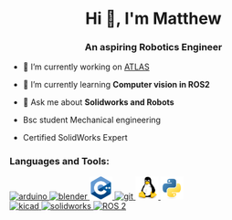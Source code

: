 <h1 align="center">Hi 👋, I'm Matthew</h1>
<h3 align="center">An aspiring Robotics Engineer</h3>

- 🔭 I’m currently working on [ATLAS](https://github.com/machine0herald/ATLAS.git)

- 🌱 I’m currently learning **Computer vision in ROS2**

- 💬 Ask me about **Solidworks and Robots**

- Bsc student Mechanical engineering

- Certified SolidWorks Expert

<h3 align="left">Languages and Tools:</h3>
<p align="left"> 
  <a href="https://www.arduino.cc/" target="_blank" rel="noreferrer"> 
    <img src="https://cdn.worldvectorlogo.com/logos/arduino-1.svg" alt="arduino" width="40" height="40"/> 
  </a> 
  <a href="https://www.blender.org/" target="_blank" rel="noreferrer"> 
    <img src="https://download.blender.org/branding/community/blender_community_badge_white.svg" alt="blender" width="40" height="40"/> 
  </a> 
  <a href="https://www.w3schools.com/cpp/" target="_blank" rel="noreferrer"> 
    <img src="https://raw.githubusercontent.com/devicons/devicon/master/icons/cplusplus/cplusplus-original.svg" alt="cplusplus" width="40" height="40"/> 
  </a> 
  <a href="https://git-scm.com/" target="_blank" rel="noreferrer"> 
    <img src="https://www.vectorlogo.zone/logos/git-scm/git-scm-icon.svg" alt="git" width="40" height="40"/> 
  </a> 
  <a href="https://www.linux.org/" target="_blank" rel="noreferrer"> 
    <img src="https://raw.githubusercontent.com/devicons/devicon/master/icons/linux/linux-original.svg" alt="linux" width="40" height="40"/> 
  </a> 
  <a href="https://www.python.org" target="_blank" rel="noreferrer"> 
    <img src="https://raw.githubusercontent.com/devicons/devicon/master/icons/python/python-original.svg" alt="python" width="40" height="40"/> 
  </a><br>
  <a href="https://www.kicad.org/" target="_blank" rel="noreferrer"> 
    <img src="https://upload.wikimedia.org/wikipedia/commons/5/59/KiCad-Logo.svg" alt="kicad" width="90" height="40"/> 
  </a>
  <a href="https://www.solidworks.com/" target="_blank" rel="noreferrer"> 
    <img src="https://upload.wikimedia.org/wikipedia/en/d/d2/SolidWorks_Logo.svg" alt="solidworks" width="140" height="40"/> 
  </a>
  <a href="https://www.ros.org/" target="_blank" rel="noreferrer"> 
    <img src="https://upload.wikimedia.org/wikipedia/commons/b/bb/Ros_logo.svg" alt="ROS 2" width="50" height="40"/> 
  </a> <br>
</p>

